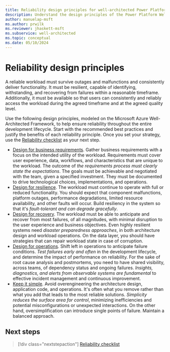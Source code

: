 ```yaml
---
title: Reliability design principles for well-architected Power Platform workloads
description: Understand the design principles of the Power Platform Well-Architected Reliability pillar.
author: manuelap-msft
ms.author: prwilk
ms.reviewer: jhaskett-msft
ms.subservice: well-architected
ms.topic: conceptual
ms.date: 05/10/2024
---
```


# Reliability design principles

A reliable workload must survive outages and malfunctions and consistently deliver functionality. It must be resilient, capable of identifying, withstanding, and recovering from failures within a reasonable timeframe. Additionally, it must be available so that users can consistently and reliably access the workload during the agreed timeframe and at the agreed quality level.
 
Use the following design principles, modeled on the Microsoft Azure Well-Architected Framework, to help ensure reliability throughout the entire development lifecycle. Start with the recommended best practices and justify the benefits of each reliability principle. Once you set your strategy, use the [Reliability checklist](./checklist.md) as your next step.

- [Design for business requirements](/azure/well-architected/reliability/principles). Gather business requirements with a focus on the intended utility of the workload. Requirements must cover user experience, data, workflows, and characteristics that are unique to the workload. The outcome of _the requirements process must clearly state the expectations_. The goals must be achievable and negotiated with the team, given a specified investment. They must be documented to drive technological choices, implementations, and operations.
- [Design for resilience](/azure/well-architected/reliability/principles). The workload must continue to operate with full or reduced functionality. You should expect that component malfunctions, platform outages, performance degradations, limited resource availability, and other faults will occur. Build resiliency in the system so that it's _fault-tolerant and can degrade gracefully_.
- [Design for recovery](/azure/well-architected/reliability/principles). The workload must be able to anticipate and recover from most failures, of all magnitudes, with minimal disruption to the user experience and business objectives. Even highly resilient systems need _disaster preparedness approaches_, in both architecture design and workload operations. On the data layer, you should have strategies that can repair workload state in case of corruption.
- [Design for operations](/azure/well-architected/reliability/principles). Shift left in operations to anticipate failure conditions. _Test failures early and often_ in the development lifecycle, and determine the impact of performance on reliability. For the sake of root cause analysis and postmortems, you need to have shared visibility, across teams, of dependency status and ongoing failures. _Insights, diagnostics, and alerts from observable systems are fundamental_ to effective incident management and continuous improvement.
- [Keep it simple](/azure/well-architected/reliability/principles). Avoid overengineering the architecture design, application code, and operations. It's often what you remove rather than what you add that leads to the most reliable solutions. _Simplicity reduces the surface area for control_, minimizing inefficiencies and potential misconfigurations or unexpected interactions. On the other hand, oversimplification can introduce single points of failure. Maintain a balanced approach.

## Next steps

> [!div class="nextstepaction"]
> [Reliability checklist](checklist.md)
